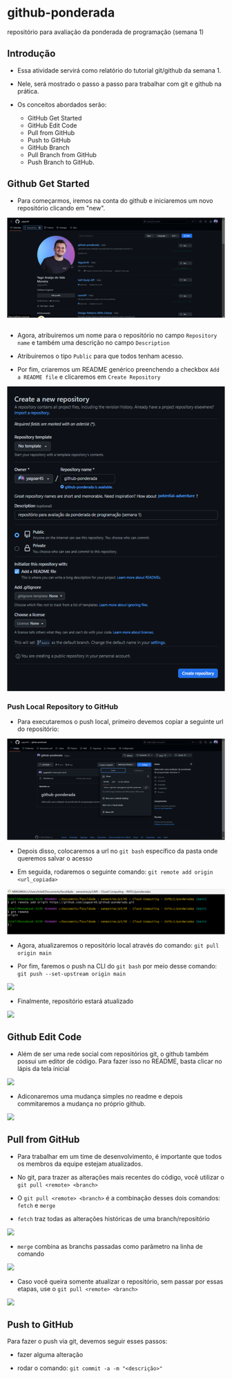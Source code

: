 # github-ponderada
repositório para avaliação da ponderada de programação (semana 1)


## Introdução
* Essa atividade servirá como relatório do tutorial git/github da semana 1.

* Nele, será mostrado o passo a passo para trabalhar com git e github na prática.

* Os conceitos abordados serão: 
    *  GitHub Get Started
    *  GitHub Edit Code 
    * Pull from GitHub
    * Push to GitHub 
    * GitHub Branch 
    * Pull Branch from GitHub
    * Push Branch to GitHub.
   

## Github Get Started 

* Para começarmos, iremos na conta do github e iniciaremos um novo repositório clicando em "new".

<img src = "./imgs/pg-inical-prog-semana1.png">

## 
* Agora, atribuiremos um nome para o repositório no campo ```Repository name``` e também uma descrição no campo ```Description```

* Atribuiremos o tipo ```Public``` para que todos tenham acesso.

* Por fim, criaremos um README genérico preenchendo a checkbox ```Add a README file``` e clicaremos em ```Create Repository```

<img src ="./imgs/part1-prog-ponderada-1.png">

### Push Local Repository to GitHub

* Para executaremos o push local, primeiro devemos copiar a seguinte url do repositório:

<img src = "./imgs/clone-repo.png">

* Depois disso, colocaremos a url no ```git bash``` específico da pasta onde queremos salvar o acesso

* Em seguida, rodaremos o seguinte comando: ```git remote add origin <url_copiada>```

<img src ="./imgs/origin remote .png">

* Agora, atualizaremos o repositório local através do comando: 
```git pull origin main```

* Por fim, faremos o push na CLI do ```git bash``` por meio desse comando: ```git push --set-upstream origin main```

<img src = "./imgs/push-origin-main .png">

* Finalmente, repositório estará atualizado

<img src = "./imgs/repo-apos-ativ1.png">


## Github Edit Code

* Além de ser uma rede social com repositórios git, o github também possui um editor de código. Para fazer isso no README, basta clicar no lápis da tela inicial

<img src ="./imgs/edit-code-github.png">

* Adiconaremos uma mudança simples no readme e depois commitaremos a mudança no próprio github. 

<img src = "./imgs/commit-nativo-github.png">

## Pull from GitHub

* Para trabalhar em um time de desenvolvimento, é importante que todos os membros da equipe estejam atualizados.

* No git, para trazer as alterações mais recentes do código, você utilizar o ```git pull <remote> <branch>```


* O ```git pull <remote> <branch>``` é a combinação desses dois comandos: ```fetch``` e  ```merge```

* ```fetch``` traz todas as alterações históricas de uma branch/repositório

<img src = "./imgs/fetch.png">

* ```merge``` combina as branchs passadas como parâmetro na linha de comando 

<img src = "./imgs/merge.png">


* Caso você queira somente atualizar o repositório, sem passar por essas etapas, use o  ```git pull <remote> <branch>```

<img src = "./imgs/pull-origin-main.png">

## Push to GitHub

Para fazer o push via git, devemos seguir esses passos:

* fazer alguma alteração

* rodar o comando: ```git commit -a -m "<descrição>"```